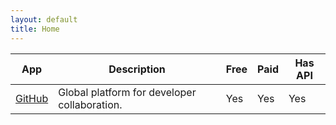 ```yaml
---
layout: default
title: Home
---
```


<!-- <div align=center>
    <a href="/">
        <img src="./images/logo-icon.jpg" width="25%" alt="Logo"/>
    </a>
</div>
<div align=center>
    <h2>Welcome to dev-toolbox</h2>
</div> -->

|App|Description|Free|Paid|Has API|
| --- | --- | --- | --- | --- |
| [GitHub](https://github.com/) |  Global platform for developer collaboration. | Yes | Yes | Yes |